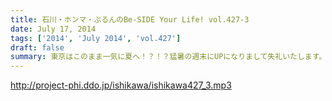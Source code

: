```yaml
---
title: 石川・ホンマ・ぶるんのBe-SIDE Your Life! vol.427-3
date: July 17, 2014
tags: ['2014', 'July 2014', 'vol.427']
draft: false
summary: 東京はこのまま一気に夏へ！？！？猛暑の週末にUPになりまして失礼いたします。NAMAE
---
```


http://project-phi.ddo.jp/ishikawa/ishikawa427_3.mp3